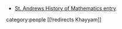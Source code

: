 * [St. Andrews History of Mathematics entry](http://www-history.mcs.st-and.ac.uk/Biographies/Khayyam.html)

category:people
[[!redirects Khayyam]]